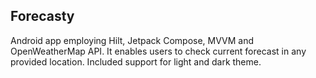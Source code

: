 ## Forecasty

Android app employing Hilt, Jetpack Compose, MVVM and OpenWeatherMap API.
It enables users to check current forecast in any provided location. Included support for light and dark theme.
